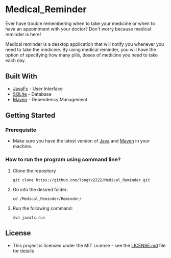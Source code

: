 # Medical_Reminder 

Ever have trouble remembering when to take your medicine or when to have an appointment with your doctor?
Don't worry because medical reminder is here!

Medical reminder is a desktop application that will notify you whenever you need to take the medicine. By using medical reminder, you will have the option of specifying how many pills, doses of medicine you need to take each day.

## Built With
- [JavaFx](https://openjfx.io/openjfx-docs/) - User Interface
- [SQLite](https://www.sqlite.org/index.html) - Database
- [Maven](https://maven.apache.org/) - Dependency Management

## Getting Started

### Prerequisite
- Make sure you have the latest version of [Java](https://www.java.com/en/) and [Maven](https://maven.apache.org/download.cgi) in your machine.

### How to run the program using command line?
1. Clone the repository

    ```git clone https://github.com/longtv2222/Medical_Reminder.git ```
   
2. Go into the desired folder:

    ```cd /Medical_Reminder/Reminder/```

3. Run the following command:

    ```mvn javafx:run```
    
## License
- This project is licensed under the MIT License - see the [LICENSE.md](https://github.com/longtv2222/Medical_Reminder/blob/master/LICENSE) file for details

